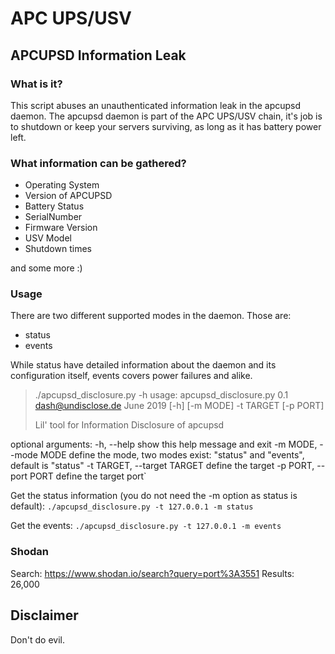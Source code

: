 # APC UPS/USV

## APCUPSD Information Leak

### What is it?

This script abuses an unauthenticated information leak in the apcupsd daemon. 
The apcupsd daemon is part of the APC UPS/USV chain, it's job is to shutdown or keep your
servers surviving, as long as it has battery power left.

### What information can be gathered?

* Operating System
* Version of APCUPSD
* Battery Status
* SerialNumber
* Firmware Version
* USV Model
* Shutdown times

and some more :)

### Usage

There are two different supported modes in the daemon. Those are:
* status 
* events

While status have detailed information about the daemon and its configuration itself, events covers power failures and alike.

> ./apcupsd_disclosure.py -h
> usage: apcupsd_disclosure.py 0.1 dash@undisclose.de June 2019
>       [-h] [-m MODE] -t TARGET [-p PORT]
>
> Lil' tool for Information Disclosure of apcupsd

optional arguments:
  -h, --help            show this help message and exit
  -m MODE, --mode MODE  define the mode, two modes exist: "status" and
                        "events", default is "status"
  -t TARGET, --target TARGET
                        define the target
  -p PORT, --port PORT  define the target port`

Get the status information (you do not need the -m option as status is default):
`./apcupsd_disclosure.py -t 127.0.0.1 -m status`

Get the events:
`./apcupsd_disclosure.py -t 127.0.0.1 -m events`

### Shodan

Search: https://www.shodan.io/search?query=port%3A3551
Results: 26,000

## Disclaimer

Don't do evil.
